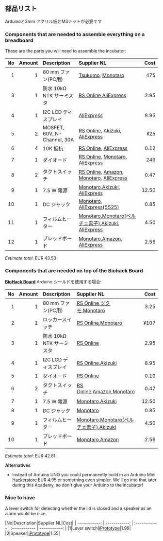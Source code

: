 ## 部品リスト

Arduinoと3mm アクリル板とM3ナットが必要です
### Components that are needed to assemble everything on a breadboard

These are the parts you will need to assemble the incubator:

|No|Amount|Description|Supplier NL|Cost|
| ------------: | ------------: | :------------ | :------------ | ------------: |
|1|1|80 mm ファン(PC用)|[Tsukumo](http://shop.tsukumo.co.jp/goods/4937925913084/), [Monotaro](https://www.monotaro.com/g/00866020/)|475|
|3|1|防水 10kΩ NTK サーミスタ|[RS Online](http://jp.rs-online.com/web/p/thermistors/7062759/),[AliExpress](https://www.aliexpress.com/item/Free-Shipping-20pcs-10k-OHM-NTC-Thermistor-Resistor-NTC-MF5-10K-5-3950/32383391727.html)|2.95|
|4|1|I2C LCD ディスプレイ|[AliExpress](https://www.aliexpress.com/item/LCD1602-I2C-LCD-1602-module-Blue-screen-IIC-I2C-LCD1602-IIC-for-arduino-LCD1602-Adapter-plate/32649621944.html)|8.95|
|5|2|MOSFET, 60V, N-Channel, 30A|[RS Online](http://jp.rs-online.com/web/p/mosfet-transistors/7725412/), [Akizuki](http://akizukidenshi.com/catalog/g/gI-08349/), [AliExpress](https://www.aliexpress.com/item/50PCS-2N7000-TO92-Small-Signal-MOSFET-200-mAmps-60-Volts-N-Channel-TO-92-Original-and/32492820331.html)|¥25|
|6|4|10K 抵抗|[RS Online](http://jp.rs-online.com/web/p/through-hole-fixed-resistors/4911645/), [AliExpress](https://www.aliexpress.com/item/100PCS-LOT-1-4W-metal-film-resistor-0-25W-1-4W-metal-film-resistor-10K-color/32700866283.html)|0.12|
|7|1|ダイオード|[RS Online](http://jp.rs-online.com/web/p/rectifier-schottky-diodes/4017383/), [Monotaro](https://www.monotaro.com/g/01268572/), [AliExpress](https://www.aliexpress.com/item/100PCS-1A-1000V-Diode-1N4007-IN4007-DO-41/32224555821.html)|249|
|8|2|タクトスイッチ|[RS Online](http://jp.rs-online.com/web/p/tactile-switches/7581922/), [Amazon](http://amzn.asia/4iplrSu), [Monotaro](https://www.monotaro.com/g/01030421/?t.q=%83%5E%83N%83g%83X%83C%83b%83%60), [AliExpress](https://www.aliexpress.com/item/Free-Shipping-100PCS-LOT-6x6x5-5mm-Tactile-Switch-Square-Knobs-tact-switch-touch-switch-Tactile-Push/1405424572.html)|0.47|
|9|1|7.5 W 電源|[Monotaro](https://www.monotaro.com/g/00013136/?t.q=dc%20%83A%83_%83v%83%5E%81%5B%207.5v),[Akizuki](http://akizukidenshi.com/catalog/g/gM-02194/), [AliExpress](https://www.aliexpress.com/item/7v3a-7-5V-3A-switching-power-supply-7v-3a-7-5V-3A-ac-dc-adapter/32819523888.html)|12.50|
|10|1|DC ジャック|[Monotaro](https://www.monotaro.com/g/00959124/?t.q=dc%20%83W%83%83%83b%83N), [AliExpress(5525)](https://www.aliexpress.com/item/10pcs-lot-DC-Power-adapter-dc-jack-connector-DC022B-5-5-X-2-5-2-1/32799292477.html)|0.85|
|11|1|フィルムヒーター|[Monotaro](https://www.monotaro.com/g/01362644/?t.q=%83t%83B%83%8B%83%80%83q%81%5B%83%5E),[Monotaro(ペルチェ素子)](https://www.monotaro.com/g/00363679/?t.q=%83y%83%8B%83%60%83F%91f%8Eq),[Akizuki](http://akizukidenshi.com/catalog/g/gM-08908/), [AliExpress](https://www.aliexpress.com/item/80x100mm-35W-12V-DC-Flexiable-Eeletric-Polyimide-Film-Heater-Heating-element-for-Electrical-Wires/32795703215.html)|4.50|
|12|1|ブレッドボード|[Monotaro](https://www.monotaro.com/g/00345713/?t.q=%83u%83%8C%83b%83h%83%7B%81%5B%83h),[Amazon](http://amzn.asia/0K5IeCB), [AliExpress](https://www.aliexpress.com/item/3pcs-lot-170-Tie-points-Mini-Solderless-Prototype-Breadboard-for-ATMEGA-PIC-Arduino-UNO-Wholesale-Retail/1536996696.html)|2.56|

*Estimate total*: EUR 43.53

### Components that are needed on top of the Biohack Board

[**BioHack Board**](https://github.com/BioHackAcademy/BioHackBoard) Arduino シールドを使用する場合:

|No|Amount|Description|Supplier NL|Cost|
| ------------: | ------------: | :------------ | :------------ | ------------: |
|1|1|80 mm ファン(PC用)|[RS Online](http://jp.rs-online.com/web/p/axial-fans/7932418/),[ツクモ](http://shop.tsukumo.co.jp/goods/4937925913084/?cid=Google_S111101),[Monotaro](https://www.monotaro.com/p/7602/6666/?gclid=Cj0KEQiAnvfDBRCXrabLl6-6t-0BEiQAW4SRUMn0TRBx46WJ0-AA60Il2e-1WXhYKi7BNeRlu53ahHcaAkHm8P8HAQ&utm_medium=cpc&utm_source=Adwords&cm_mmc=Adwords-_-cpc-_-PLA-_-76026666&ef_id=WD5JDQAAAFehQ9Pn:20170117083148:s)|3.25|
|2|1|ロッカースイッチ|[RS Online](https://jp.rs-online.com/mobile/p/rocker-switches/7182247/),[Monotaro](https://www.monotaro.com/g/00163769/?t.q=%83%8D%83b%83J%81%5B%83X%83C%83b%83%60)|¥107|
|3|1|防水 10kΩ NTK サーミスタ|[RS Online](http://jp.rs-online.com/web/p/thermistors/7062759/)|2.95|
|4|1|I2C LCD ディスプレイ|[RS Online](http://jp.rs-online.com/web/p/lcd-monochrome-displays/7436134/),[Akizuki](http://akizukidenshi.com/catalog/g/gK-08896/)|8.95|
|5|1|ダイオード|[RS Online](http://jp.rs-online.com/web/p/rectifier-schottky-diodes/4017383/)|0.19|
|6|2|タクトスイッチ|[RS Online](http://jp.rs-online.com/web/p/tactile-switches/7581922/),[Amazon](http://amzn.asia/4iplrSu),[Monotaro](https://www.monotaro.com/g/01030421/?t.q=%83%5E%83N%83g%83X%83C%83b%83%60)|0.47|
|7|1|7.5 W 電源|[Monotaro](https://www.monotaro.com/g/00013136/?t.q=dc%20%83A%83_%83v%83%5E%81%5B%207.5v),[Akizuki](http://akizukidenshi.com/catalog/g/gM-02194/)|12.50|
|8|1|DC ジャック|[Monotaro](https://www.monotaro.com/g/00959124/?t.q=dc%20%83W%83%83%83b%83N)|0.85|
|9|1|フィルムヒーター|[Monotaro](https://www.monotaro.com/g/01362644/?t.q=%83t%83B%83%8B%83%80%83q%81%5B%83%5E),[Monotaro(ペルチェ素子)](https://www.monotaro.com/g/00363679/?t.q=%83y%83%8B%83%60%83F%91f%8Eq),[Akizuki](http://akizukidenshi.com/catalog/g/gM-08908/)|4.50|
|10|1|ブレッドボード|[Monotaro](https://www.monotaro.com/g/00345713/?t.q=%83u%83%8C%83b%83h%83%7B%81%5B%83h),[Amazon](http://amzn.asia/0K5IeCB)|2.56|
*Estimate total*: EUR 42.81

**Alternatives**

* Instead of Arduino UNO you could permanently build in an Arduino Mini [Hackerstore](https://www.hackerstore.nl/Artikel/90) EUR 4.95 or something even simpler. We'll go into that later during this Academy, so don't glue your Arduino to the incubator!

### Nice to have

A lever switch for detecting whether the lid is closed and a speaker as an alarm would be nice.

|No|Description|Supplier NL|Cost|
| ------------: | ------------: | :------------ | :------------ | ------------: |
|1|Lever switch|[iPrototype](https://iprototype.nl/products/components/buttons-switches/micro-switch-right-lever)|1.99|
|2|Speaker|[iPrototype](https://iprototype.nl/products/components/overige/piezo)|1.55|
